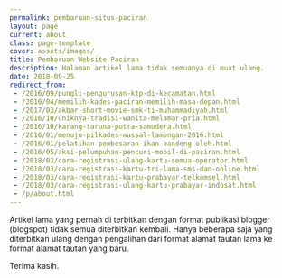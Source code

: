```yaml
---
permalink: pembaruan-situs-paciran
layout: page
current: about
class: page-template
cover: assets/images/
title: Pembaruan Website Paciran 
description: Halaman artikel lama tidak semuanya di muat ulang.
date: 2018-09-25
redirect_from:
 - /2016/09/pungli-pengurusan-ktp-di-kecamatan.html
 - /2016/04/memilih-kades-paciran-memilih-masa-depan.html
 - /2017/03/akbar-short-movie-smk-ti-muhammadiyah.html
 - /2016/10/uniknya-tradisi-wanita-melamar-pria.html
 - /2016/10/karang-taruna-putra-samudera.html
 - /2016/01/menuju-pilkades-massal-lamongan-2016.html
 - /2016/01/pelatihan-pembesaran-ikan-bandeng-oleh.html
 - /2016/05/aksi-pelumpuhan-pencuri-mobil-di-paciran.html
 - /2018/03/cara-registrasi-ulang-kartu-semua-operator.html
 - /2018/03/cara-registrasi-kartu-tri-lama-sms-dan-online.html
 - /2018/03/cara-registrasi-kartu-prabayar-telkomsel.html
 - /2018/03/cara-registrasi-ulang-kartu-prabayar-indosat.html
 - /p/about.html
---
```


Artikel lama yang pernah di terbitkan dengan format publikasi blogger (blogspot) tidak semua diterbitkan kembali. Hanya beberapa saja yang diterbitkan ulang dengan pengalihan dari format alamat tautan lama ke format alamat tautan yang baru.

Terima kasih.
